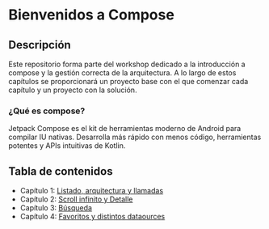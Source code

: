 # Bienvenidos a Compose

## Descripción

Este repositorio forma parte del workshop dedicado a la introducción a compose y la gestión correcta de la arquitectura. A lo largo de estos capítulos se proporcionará un proyecto base con el que comenzar cada capítulo y un proyecto con la solución.

### ¿Qué es compose?
Jetpack Compose es el kit de herramientas moderno de Android para compilar IU nativas. Desarrolla más rápido con menos código, herramientas potentes y APIs intuitivas de Kotlin.

## Tabla de contenidos

- Capítulo 1: [Listado, arquitectura y llamadas](chapter-1/README.md)
- Capítulo 2: [Scroll infinito y Detalle](chapter-2/README.md)
- Capítulo 3: [Búsqueda](chapter-3/README.md)
- Capítulo 4: [Favoritos y distintos dataources](chapter-4/README.md)
